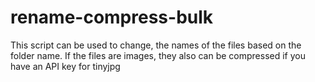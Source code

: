 # rename-compress-bulk
This script can be used to change, the names of the files based on the folder name. If the files are images, they also can be compressed if you have an API key for tinyjpg
